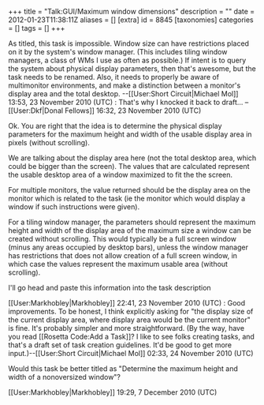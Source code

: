 +++
title = "Talk:GUI/Maximum window dimensions"
description = ""
date = 2012-01-23T11:38:11Z
aliases = []
[extra]
id = 8845
[taxonomies]
categories = []
tags = []
+++

As titled, this task is impossible. Window size can have restrictions placed on it by the system's window manager. (This includes tiling window managers, a class of WMs I use as often as possible.)  If intent is to query the system about physical display parameters, then that's awesome, but the task needs to be renamed. Also, it needs to properly be aware of  multimonitor environments, and make a distinction between a monitor's display area and the total desktop. --[[User:Short Circuit|Michael Mol]] 13:53, 23 November 2010 (UTC)
: That's why I knocked it back to draft… –[[User:Dkf|Donal Fellows]] 16:32, 23 November 2010 (UTC)

Ok. You are right that the idea is to determine the physical display parameters for the maximum height and width of the usable display area in pixels (without scrolling).

We are talking about the display area here (not the total desktop area, which could be bigger than the screen). The values that are calculated represent the usable desktop area of a window maximized to fit the the screen.

For multiple monitors, the value returned should be the display area on the monitor which is related to the task (ie the monitor which would display a window if such instructions were given).

For a tiling window manager, the parameters should represent the maximum height and width of the display area of the maximum size a window can be created without scrolling. This would typically be a full screen window (minus any areas occupied by desktop bars), unless the window manager has restrictions that does not allow creation of a full screen window, in which case the values represent the maximum usable area (without scrolling).

I'll go head and paste this information into the task description

[[User:Markhobley|Markhobley]] 22:41, 23 November 2010 (UTC)
: Good improvements. To be honest, I think explicitly asking for "the display size of the current display area, where display area would be the current monitor" is fine. It's probably simpler and more straightforward. (By the way, have you read [[Rosetta Code:Add a Task]]? I like to see folks creating tasks, and that's a draft set of task creation guidelines. It'd be good to get more input.)--[[User:Short Circuit|Michael Mol]] 02:33, 24 November 2010 (UTC)

Would this task be better titled as "Determine the maximum height and width of a nonoversized window"?

[[User:Markhobley|Markhobley]] 19:29, 7 December 2010 (UTC)
